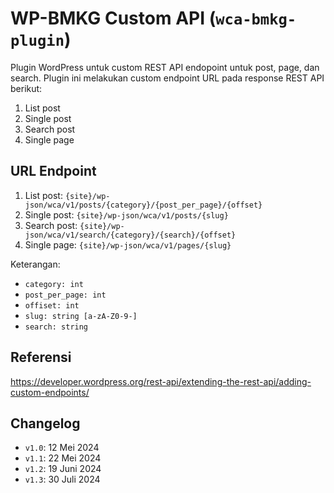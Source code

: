 # WP-BMKG Custom API (`wca-bmkg-plugin`)

Plugin WordPress untuk custom REST API endopoint untuk post, page, dan search. Plugin ini melakukan custom endpoint URL pada response REST API berikut:

1. List post
2. Single post
3. Search post
4. Single page

## URL Endpoint

1. List post: `{site}/wp-json/wca/v1/posts/{category}/{post_per_page}/{offset}`
2. Single post: `{site}/wp-json/wca/v1/posts/{slug}`
3. Search post: `{site}/wp-json/wca/v1/search/{category}/{search}/{offset}`
4. Single page: `{site}/wp-json/wca/v1/pages/{slug}`

Keterangan:

- `category: int`
- `post_per_page: int`
- `offiset: int`
- `slug: string [a-zA-Z0-9-]`
- `search: string`

## Referensi

https://developer.wordpress.org/rest-api/extending-the-rest-api/adding-custom-endpoints/

## Changelog

- `v1.0`: 12 Mei 2024
- `v1.1`: 22 Mei 2024
- `v1.2`: 19 Juni 2024
- `v1.3`: 30 Juli 2024
